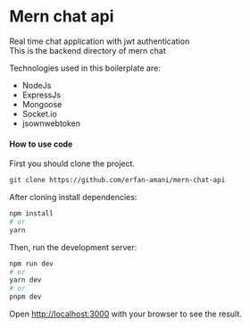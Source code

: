 # Mern chat api
Real time chat application with jwt authentication<br />
This is the backend directory of mern chat

Technologies used in this boilerplate are:
* NodeJs
* ExpressJs
* Mongoose
* Socket.io
* jsownwebtoken

#### How to use code

First you should clone the project.
```bash
git clone https://github.com/erfan-amani/mern-chat-api
```

After cloning install dependencies:
```bash
npm install 
# or
yarn
```

Then, run the development server:

```bash
npm run dev
# or
yarn dev
# or
pnpm dev
```

Open [http://localhost:3000](http://localhost:3000) with your browser to see the result.

